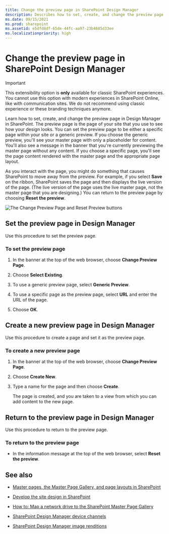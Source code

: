 ```yaml
---
title: Change the preview page in SharePoint Design Manager
description: Describes how to set, create, and change the preview page in Design Manager in SharePoint, and provides additional resources.
ms.date: 09/15/2021
ms.prod: sharepoint
ms.assetid: e5dfd8df-65de-44fc-aa97-23b4685d33ee
ms.localizationpriority: high
---
```



# Change the preview page in SharePoint Design Manager

> [!IMPORTANT] 
> This extensibility option is **only** available for classic SharePoint experiences. You cannot use this option with modern experiences in SharePoint Online, like with communication sites. We do not recommend using classic experience or these branding techniques anymore.

Learn how to set, create, and change the preview page in Design Manager in SharePoint.
The preview page is the page of your site that you use to see how your design looks. You can set the preview page to be either a specific page within your site or a generic preview. If you choose the generic preview, you'll see your master page with only a placeholder for content. You'll also see a message in the banner that you're currently previewing the master page without any content. If you choose a specific page, you'll see the page content rendered with the master page and the appropriate page layout.
  
    
    

As you interact with the page, you might do something that causes SharePoint to move away from the preview. For example, if you select **Save** on the ribbon, SharePoint saves the page and then displays the live version of the page. (The live version of the page uses the live master page, not the master page that you are designing.) You can return to the preview page by choosing **Reset the preview**.
  
    
    
![The Change Preview Page and Reset Preview buttons](../images/design-manager-preview-UI.jpg)
  
    
    

  
    
    

  
    
    

## Set the preview page in Design Manager
<a name="set"> </a>

Use this procedure to set the preview page.
  
    
    

### To set the preview page


1. In the banner at the top of the web browser, choose **Change Preview Page**.
    
  
2. Choose **Select Existing**.
    
  
3. To use a generic preview page, select **Generic Preview**.
    
  
4. To use a specific page as the preview page, select **URL** and enter the URL of the page.
    
  
5. Choose **OK**.
    
  

## Create a new preview page in Design Manager
<a name="new"> </a>

Use this procedure to create a page and set it as the preview page.
  
    
    

### To create a new preview page


1. In the banner at the top of the web browser, choose **Change Preview Page**.
    
  
2. Choose **Create New**.
    
  
3. Type a name for the page and then choose **Create**.
    
    The page is created, and you are taken to a view from which you can add content to the new page.
    
  

## Return to the preview page in Design Manager
<a name="return"> </a>

Use this procedure to return to the preview page.
  
    
    

### To return to the preview page


- In the information message at the top of the web browser, select **Reset the preview**.
    
  

## See also
<a name="addresources"> </a>


-  [Master pages, the Master Page Gallery, and page layouts in SharePoint](master-pages-the-master-page-gallery-and-page-layouts-in-sharepoint.md)
    
  
-  [Develop the site design in SharePoint](develop-the-site-design-in-sharepoint.md)
    
  
-  [How to: Map a network drive to the SharePoint Master Page Gallery](how-to-map-a-network-drive-to-the-sharepoint-master-page-gallery.md)
    
  
-  [SharePoint Design Manager device channels](sharepoint-design-manager-device-channels.md)
    
  
-  [SharePoint Design Manager image renditions](sharepoint-design-manager-image-renditions.md)
    
  

